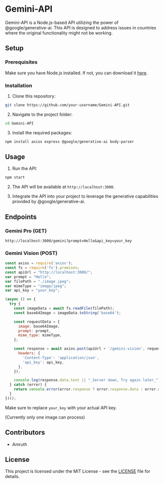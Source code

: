 # Gemini-API

Gemini-API is a Node.js-based API utilizing the power of @google/generative-ai. This API is designed to address issues in countries where the original functionality might not be working.

## Setup

### Prerequisites

Make sure you have Node.js installed. If not, you can download it [here](https://nodejs.org/).

### Installation

1. Clone this repository:

```bash
git clone https://github.com/your-username/Gemini-API.git
```

2. Navigate to the project folder:

```bash
cd Gemini-API
```

3. Install the required packages:

```bash
npm install axios express @google/generative-ai body-parser
```

## Usage

1. Run the API:

```bash
npm start
```

2. The API will be available at `http://localhost:3000`.

3. Integrate the API into your project to leverage the generative capabilities provided by @google/generative-ai.

## Endpoints

### Gemini Pro (GET)

```plaintext
http://localhost:3000/gemini?prompt=Hello&api_key=your_key
```

### Gemini Vision (POST)

```javascript
const axios = require('axios');
const fs = require('fs').promises;
const apiUrl = "http://localhost:3000/";
var prompt = "Hello";
var filePath = "./image.jpeg";
var mimeType = "image/jpeg";
var api_key = "your_key";

(async () => {
  try {
    const imageData = await fs.readFile(filePath);
    const base64Image = imageData.toString('base64');

    const requestData = {
      image: base64Image,
      prompt: prompt,
      mime_type: mimeType,
    };

    const response = await axios.post(apiUrl + '/gemini-vision', requestData, {
      headers: {
        'Content-Type': 'application/json',
        'api_key': api_key,
      },
    });

    console.log(response.data.text || "_Server down, Try again later_");
  } catch (error) {
    return console.error(error.response ? error.response.data : error.message);
  }
})();
```


Make sure to replace `your_key` with your actual API key.

(Currently only one image can process)

## Contributors

- Amruth

## License

This project is licensed under the MIT License - see the [LICENSE](LICENSE.txt) file for details.
